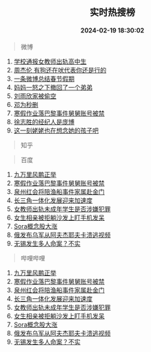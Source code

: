 <div align="center"><h2>实时热搜榜</h2><h4>2024-02-19 18:30:02</h4></div>

> 微博  

1. [学校通报女教师出轨高中生](https://s.weibo.com/weibo?q=%23%E5%AD%A6%E6%A0%A1%E9%80%9A%E6%8A%A5%E5%A5%B3%E6%95%99%E5%B8%88%E5%87%BA%E8%BD%A8%E9%AB%98%E4%B8%AD%E7%94%9F%23&t=31&band_rank=1&Refer=top)<br />
2. [周杰伦 有狗还在吠代表你还是行的](https://s.weibo.com/weibo?q=%E5%91%A8%E6%9D%B0%E4%BC%A6%20%E6%9C%89%E7%8B%97%E8%BF%98%E5%9C%A8%E5%90%A0%E4%BB%A3%E8%A1%A8%E4%BD%A0%E8%BF%98%E6%98%AF%E8%A1%8C%E7%9A%84&t=31&band_rank=2&Refer=top)<br />
3. [一条微博总结春节假期](https://s.weibo.com/weibo?q=%23%E4%B8%80%E6%9D%A1%E5%BE%AE%E5%8D%9A%E6%80%BB%E7%BB%93%E6%98%A5%E8%8A%82%E5%81%87%E6%9C%9F%23&t=31&band_rank=3&Refer=top)<br />
4. [妈妈一怒之下撤回了一个弟弟](https://s.weibo.com/weibo?q=%E5%A6%88%E5%A6%88%E4%B8%80%E6%80%92%E4%B9%8B%E4%B8%8B%E6%92%A4%E5%9B%9E%E4%BA%86%E4%B8%80%E4%B8%AA%E5%BC%9F%E5%BC%9F&t=31&band_rank=4&Refer=top)<br />
5. [刘雨欣家被偷空](https://s.weibo.com/weibo?q=%23%E5%88%98%E9%9B%A8%E6%AC%A3%E5%AE%B6%E8%A2%AB%E5%81%B7%E7%A9%BA%23&t=31&band_rank=5&Refer=top)<br />
6. [邓为秒删](https://s.weibo.com/weibo?q=%E9%82%93%E4%B8%BA%E7%A7%92%E5%88%A0&t=31&band_rank=6&Refer=top)<br />
7. [寒假作业落巴黎事件舅舅账号被禁](https://s.weibo.com/weibo?q=%23%E5%AF%92%E5%81%87%E4%BD%9C%E4%B8%9A%E8%90%BD%E5%B7%B4%E9%BB%8E%E4%BA%8B%E4%BB%B6%E8%88%85%E8%88%85%E8%B4%A6%E5%8F%B7%E8%A2%AB%E7%A6%81%23&t=31&band_rank=7&Refer=top)<br />
8. [徐志胜的经纪人是庞博](https://s.weibo.com/weibo?q=%23%E5%BE%90%E5%BF%97%E8%83%9C%E7%9A%84%E7%BB%8F%E7%BA%AA%E4%BA%BA%E6%98%AF%E5%BA%9E%E5%8D%9A%23&t=31&band_rank=8&Refer=top)<br />
9. [这一刻姥姥也在想念她的孩子吧](https://s.weibo.com/weibo?q=%23%E8%BF%99%E4%B8%80%E5%88%BB%E5%A7%A5%E5%A7%A5%E4%B9%9F%E5%9C%A8%E6%83%B3%E5%BF%B5%E5%A5%B9%E7%9A%84%E5%AD%A9%E5%AD%90%E5%90%A7%23&t=31&band_rank=9&Refer=top)<br />

> 知乎  


> 百度  

1. [九万里风鹏正举](https://www.baidu.com/s?wd=%E4%B9%9D%E4%B8%87%E9%87%8C%E9%A3%8E%E9%B9%8F%E6%AD%A3%E4%B8%BE&sa=fyb_news&rsv_dl=fyb_news)<br />
2. [寒假作业落巴黎事件舅舅账号被禁](https://www.baidu.com/s?wd=%E5%AF%92%E5%81%87%E4%BD%9C%E4%B8%9A%E8%90%BD%E5%B7%B4%E9%BB%8E%E4%BA%8B%E4%BB%B6%E8%88%85%E8%88%85%E8%B4%A6%E5%8F%B7%E8%A2%AB%E7%A6%81&sa=fyb_news&rsv_dl=fyb_news)<br />
3. [泉州红会将陪渔船事件家属赴金门](https://www.baidu.com/s?wd=%E6%B3%89%E5%B7%9E%E7%BA%A2%E4%BC%9A%E5%B0%86%E9%99%AA%E6%B8%94%E8%88%B9%E4%BA%8B%E4%BB%B6%E5%AE%B6%E5%B1%9E%E8%B5%B4%E9%87%91%E9%97%A8&sa=fyb_news&rsv_dl=fyb_news)<br />
4. [长三角一体化发展迎来加速度](https://www.baidu.com/s?wd=%E9%95%BF%E4%B8%89%E8%A7%92%E4%B8%80%E4%BD%93%E5%8C%96%E5%8F%91%E5%B1%95%E8%BF%8E%E6%9D%A5%E5%8A%A0%E9%80%9F%E5%BA%A6&sa=fyb_news&rsv_dl=fyb_news)<br />
5. [女教师出轨未成年学生是否涉嫌犯罪](https://www.baidu.com/s?wd=%E5%A5%B3%E6%95%99%E5%B8%88%E5%87%BA%E8%BD%A8%E6%9C%AA%E6%88%90%E5%B9%B4%E5%AD%A6%E7%94%9F%E6%98%AF%E5%90%A6%E6%B6%89%E5%AB%8C%E7%8A%AF%E7%BD%AA&sa=fyb_news&rsv_dl=fyb_news)<br />
6. [女生相亲被拒躺沙发上盯手机发呆](https://www.baidu.com/s?wd=%E5%A5%B3%E7%94%9F%E7%9B%B8%E4%BA%B2%E8%A2%AB%E6%8B%92%E8%BA%BA%E6%B2%99%E5%8F%91%E4%B8%8A%E7%9B%AF%E6%89%8B%E6%9C%BA%E5%8F%91%E5%91%86&sa=fyb_news&rsv_dl=fyb_news)<br />
7. [Sora概念股大涨](https://www.baidu.com/s?wd=Sora%E6%A6%82%E5%BF%B5%E8%82%A1%E5%A4%A7%E6%B6%A8&sa=fyb_news&rsv_dl=fyb_news)<br />
8. [俄发布乌军从阿夫杰耶夫卡溃逃视频](https://www.baidu.com/s?wd=%E4%BF%84%E5%8F%91%E5%B8%83%E4%B9%8C%E5%86%9B%E4%BB%8E%E9%98%BF%E5%A4%AB%E6%9D%B0%E8%80%B6%E5%A4%AB%E5%8D%A1%E6%BA%83%E9%80%83%E8%A7%86%E9%A2%91&sa=fyb_news&rsv_dl=fyb_news)<br />
9. [无锡发生多人命案？不实](https://www.baidu.com/s?wd=%E6%97%A0%E9%94%A1%E5%8F%91%E7%94%9F%E5%A4%9A%E4%BA%BA%E5%91%BD%E6%A1%88%EF%BC%9F%E4%B8%8D%E5%AE%9E&sa=fyb_news&rsv_dl=fyb_news)<br />

> 哔哩哔哩  

1. [九万里风鹏正举](https://www.baidu.com/s?wd=%E4%B9%9D%E4%B8%87%E9%87%8C%E9%A3%8E%E9%B9%8F%E6%AD%A3%E4%B8%BE&sa=fyb_news&rsv_dl=fyb_news)<br />
2. [寒假作业落巴黎事件舅舅账号被禁](https://www.baidu.com/s?wd=%E5%AF%92%E5%81%87%E4%BD%9C%E4%B8%9A%E8%90%BD%E5%B7%B4%E9%BB%8E%E4%BA%8B%E4%BB%B6%E8%88%85%E8%88%85%E8%B4%A6%E5%8F%B7%E8%A2%AB%E7%A6%81&sa=fyb_news&rsv_dl=fyb_news)<br />
3. [泉州红会将陪渔船事件家属赴金门](https://www.baidu.com/s?wd=%E6%B3%89%E5%B7%9E%E7%BA%A2%E4%BC%9A%E5%B0%86%E9%99%AA%E6%B8%94%E8%88%B9%E4%BA%8B%E4%BB%B6%E5%AE%B6%E5%B1%9E%E8%B5%B4%E9%87%91%E9%97%A8&sa=fyb_news&rsv_dl=fyb_news)<br />
4. [长三角一体化发展迎来加速度](https://www.baidu.com/s?wd=%E9%95%BF%E4%B8%89%E8%A7%92%E4%B8%80%E4%BD%93%E5%8C%96%E5%8F%91%E5%B1%95%E8%BF%8E%E6%9D%A5%E5%8A%A0%E9%80%9F%E5%BA%A6&sa=fyb_news&rsv_dl=fyb_news)<br />
5. [女教师出轨未成年学生是否涉嫌犯罪](https://www.baidu.com/s?wd=%E5%A5%B3%E6%95%99%E5%B8%88%E5%87%BA%E8%BD%A8%E6%9C%AA%E6%88%90%E5%B9%B4%E5%AD%A6%E7%94%9F%E6%98%AF%E5%90%A6%E6%B6%89%E5%AB%8C%E7%8A%AF%E7%BD%AA&sa=fyb_news&rsv_dl=fyb_news)<br />
6. [女生相亲被拒躺沙发上盯手机发呆](https://www.baidu.com/s?wd=%E5%A5%B3%E7%94%9F%E7%9B%B8%E4%BA%B2%E8%A2%AB%E6%8B%92%E8%BA%BA%E6%B2%99%E5%8F%91%E4%B8%8A%E7%9B%AF%E6%89%8B%E6%9C%BA%E5%8F%91%E5%91%86&sa=fyb_news&rsv_dl=fyb_news)<br />
7. [Sora概念股大涨](https://www.baidu.com/s?wd=Sora%E6%A6%82%E5%BF%B5%E8%82%A1%E5%A4%A7%E6%B6%A8&sa=fyb_news&rsv_dl=fyb_news)<br />
8. [俄发布乌军从阿夫杰耶夫卡溃逃视频](https://www.baidu.com/s?wd=%E4%BF%84%E5%8F%91%E5%B8%83%E4%B9%8C%E5%86%9B%E4%BB%8E%E9%98%BF%E5%A4%AB%E6%9D%B0%E8%80%B6%E5%A4%AB%E5%8D%A1%E6%BA%83%E9%80%83%E8%A7%86%E9%A2%91&sa=fyb_news&rsv_dl=fyb_news)<br />
9. [无锡发生多人命案？不实](https://www.baidu.com/s?wd=%E6%97%A0%E9%94%A1%E5%8F%91%E7%94%9F%E5%A4%9A%E4%BA%BA%E5%91%BD%E6%A1%88%EF%BC%9F%E4%B8%8D%E5%AE%9E&sa=fyb_news&rsv_dl=fyb_news)<br />
